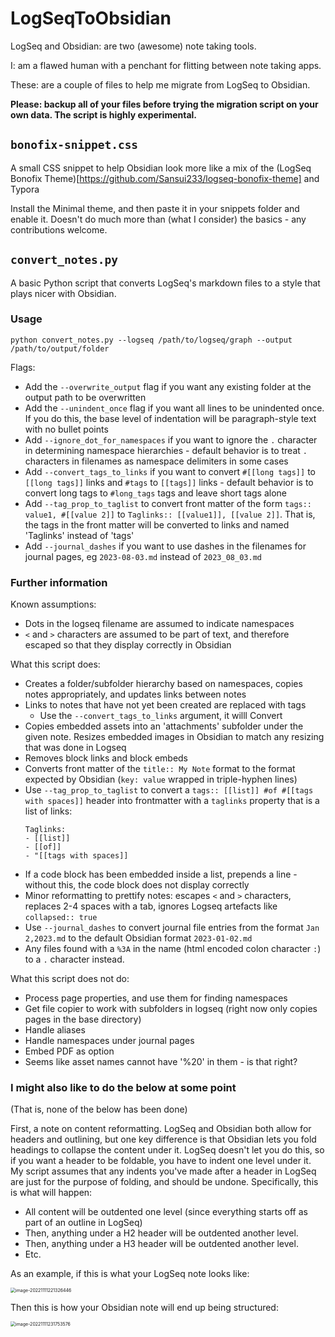 # LogSeqToObsidian

LogSeq and Obsidian: are two (awesome) note taking tools.

I: am a flawed human with a penchant for flitting between note taking apps.

These: are a couple of files to help me migrate from LogSeq to Obsidian.

**Please: backup all of your files before trying the migration script on your own data. The script is highly experimental.**

## `bonofix-snippet.css`

A small CSS snippet to help Obsidian look more like a mix of the (LogSeq Bonofix Theme)[https://github.com/Sansui233/logseq-bonofix-theme] and Typora

Install the Minimal theme, and then paste it in your snippets folder and enable it. Doesn't do much more than (what I consider) the basics - any contributions welcome.

## `convert_notes.py`

A basic Python script that converts LogSeq's markdown files to a style that plays nicer with Obsidian.

### Usage

`python convert_notes.py --logseq /path/to/logseq/graph --output /path/to/output/folder`

Flags:

- Add the `--overwrite_output` flag if you want any existing folder at the output path to be overwritten
- Add the `--unindent_once` flag if you want all lines to be unindented once. If you do this, the base level of indentation will be paragraph-style text with no bullet points
- Add `--ignore_dot_for_namespaces` if you want to ignore the `.` character in determining namespace hierarchies - default behavior is to treat `.` characters in filenames as namespace delimiters in some cases
- Add `--convert_tags_to_links` if you want to convert `#[[long tags]]` to `[[long tags]]` links and `#tags` to `[[tags]]` links - default behavior is to convert long tags to `#long_tags` tags and leave short tags alone
- Add `--tag_prop_to_taglist` to convert front matter of the form `tags:: value1, #[[value 2]]` to `Taglinks:: [[value1]], [[value 2]]`. That is, the tags in the front matter will be converted to links and named 'Taglinks' instead of 'tags'
- Add `--journal_dashes` if you want to use dashes in the filenames for journal pages, eg `2023-08-03.md` instead of `2023_08_03.md`

### Further information

Known assumptions:

- Dots in the logseq filename are assumed to indicate namespaces
- `<` and `>` characters are assumed to be part of text, and therefore escaped so that they display correctly in Obsidian

What this script does:

- Creates a folder/subfolder hierarchy based on namespaces, copies notes appropriately, and updates links between notes
- Links to notes that have not yet been created are replaced with tags
  - Use the `--convert_tags_to_links` argument, it willl Convert
- Copies embedded assets into an 'attachments' subfolder under the given note. Resizes embedded images in Obsidian to match any resizing that was done in Logseq
- Removes block links and block embeds
- Converts front matter of the `title:: My Note` format to the format expected by Obsidian (`key: value` wrapped in triple-hyphen lines)
- Use `--tag_prop_to_taglist` to convert a `tags:: [[list]] #of #[[tags with spaces]]` header into frontmatter with a `taglinks` property that is a list of links:
  ```
  Taglinks:
  - [[list]]
  - [[of]]
  - "[[tags with spaces]]
  ```
- If a code block has been embedded inside a list, prepends a line - without this, the code block does not display correctly
- Minor reformatting to prettify notes: escapes `<` and `>` characters, replaces 2-4 spaces with a tab, ignores Logseq artefacts like `collapsed:: true`
- Use `--journal_dashes` to convert journal file entries from the format `Jan 2,2023.md` to the default Obsidian format `2023-01-02.md`
- Any files found with a `%3A` in the name (html encoded colon character `:`) to a `.` character instead.

What this script does not do:

- Process page properties, and use them for finding namespaces
- Get file copier to work with subfolders in logseq (right now only copies pages in the base directory)
- Handle aliases
- Handle namespaces under journal pages
- Embed PDF as option
- Seems like asset names cannot have '%20' in them - is that right?

### I might also like to do the below at some point

(That is, none of the below has been done)

First, a note on content reformatting. LogSeq and Obsidian both allow for headers and outlining, but one key difference is that Obsidian lets you fold headings to collapse the content under it. LogSeq doesn't let you do this, so if you want a header to be foldable, you have to indent one level under it. My script assumes that any indents you've made after a header in LogSeq are just for the purpose of folding, and should be undone. Specifically, this is what will happen:

- All content will be outdented one level (since everything starts off as part of an outline in LogSeq)
- Then, anything under a H2 header will be outdented another level.
- Then, anything under a H3 header will be outdented another level.
- Etc.

As an example, if this is what your LogSeq note looks like:

<img src="README.assets/image-20221111221326446.png" alt="image-20221111221326446" style="zoom:50%;" />

Then this is how your Obsidian note will end up being structured:

<img src="README.assets/image-20221111231753576.png" alt="image-20221111231753576" style="zoom:50%;" />
